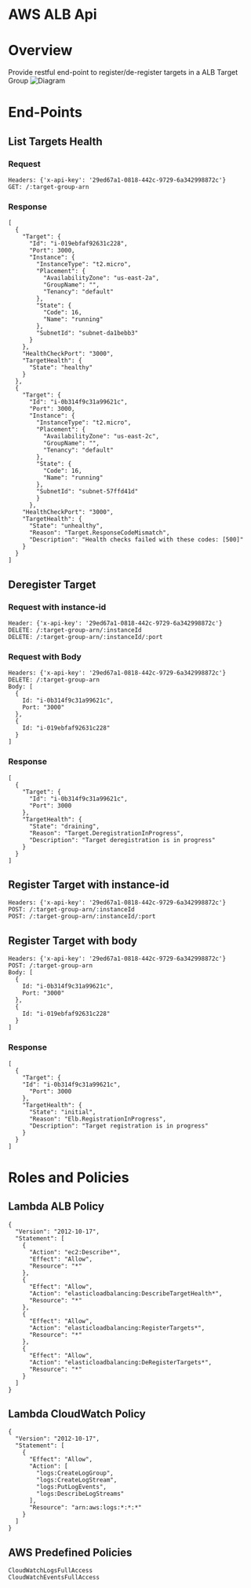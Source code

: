 # AWS ALB Api #

# Overview #
Provide restful end-point to register/de-register targets in a ALB Target Group
![Diagram](./media/aws-alb-api.jpg)

# End-Points

## List Targets Health
### Request
```
Headers: {'x-api-key': '29ed67a1-0818-442c-9729-6a342998872c'}
GET: /:target-group-arn
```

### Response
```
[
  {
    "Target": {
      "Id": "i-019ebfaf92631c228",
      "Port": 3000,
      "Instance": {
        "InstanceType": "t2.micro",
        "Placement": {
          "AvailabilityZone": "us-east-2a",
          "GroupName": "",
          "Tenancy": "default"
        },
        "State": {
          "Code": 16,
          "Name": "running"
        },
        "SubnetId": "subnet-da1bebb3"
      }
    },
    "HealthCheckPort": "3000",
    "TargetHealth": {
      "State": "healthy"
    }
  },
  {
    "Target": {
      "Id": "i-0b314f9c31a99621c",
      "Port": 3000,
      "Instance": {
        "InstanceType": "t2.micro",
        "Placement": {
          "AvailabilityZone": "us-east-2c",
          "GroupName": "",
          "Tenancy": "default"
        },
        "State": {
          "Code": 16,
          "Name": "running"
        },
        "SubnetId": "subnet-57ffd41d"
        }
      },
    "HealthCheckPort": "3000",
    "TargetHealth": {
      "State": "unhealthy",
      "Reason": "Target.ResponseCodeMismatch",
      "Description": "Health checks failed with these codes: [500]"
    }
  }
]
```

## Deregister Target

### Request with instance-id
```
Header: {'x-api-key': '29ed67a1-0818-442c-9729-6a342998872c'}
DELETE: /:target-group-arn/:instanceId
DELETE: /:target-group-arn/:instanceId/:port
```

### Request with Body
```
Headers: {'x-api-key': '29ed67a1-0818-442c-9729-6a342998872c'}
DELETE: /:target-group-arn
Body: [
  {
    Id: "i-0b314f9c31a99621c",
    Port: "3000"
  },
  {
    Id: "i-019ebfaf92631c228"
  }
]
```

### Response
```
[
  {
    "Target": {
      "Id": "i-0b314f9c31a99621c",
      "Port": 3000
    },
    "TargetHealth": {
      "State": "draining",
      "Reason": "Target.DeregistrationInProgress",
      "Description": "Target deregistration is in progress"
    }
  }
]
```

## Register Target with instance-id
```
Headers: {'x-api-key': '29ed67a1-0818-442c-9729-6a342998872c'}
POST: /:target-group-arn/:instanceId
POST: /:target-group-arn/:instanceId/:port
```

## Register Target with body
```
Headers: {'x-api-key': '29ed67a1-0818-442c-9729-6a342998872c'}
POST: /:target-group-arn
Body: [
  {
    Id: "i-0b314f9c31a99621c",
    Port: "3000"
  },
  {
    Id: "i-019ebfaf92631c228"
  }
]
```

### Response
```
[
  {
    "Target": {
    "Id": "i-0b314f9c31a99621c",
      "Port": 3000
    },
    "TargetHealth": {
      "State": "initial",
      "Reason": "Elb.RegistrationInProgress",
      "Description": "Target registration is in progress"
    }
  }
]
```

# Roles and Policies #

## Lambda ALB Policy ##
```
{
  "Version": "2012-10-17",
  "Statement": [
    {
      "Action": "ec2:Describe*",
      "Effect": "Allow",
      "Resource": "*"
    },
    {
      "Effect": "Allow",
      "Action": "elasticloadbalancing:DescribeTargetHealth*",
      "Resource": "*"
    },
    {
      "Effect": "Allow",
      "Action": "elasticloadbalancing:RegisterTargets*",
      "Resource": "*"
    },
    {
      "Effect": "Allow",
      "Action": "elasticloadbalancing:DeRegisterTargets*",
      "Resource": "*"
    }       
  ]
}
```

## Lambda CloudWatch Policy ##
```
{
  "Version": "2012-10-17",
  "Statement": [
    {
      "Effect": "Allow",
      "Action": [
        "logs:CreateLogGroup",
        "logs:CreateLogStream",
        "logs:PutLogEvents",
        "logs:DescribeLogStreams"
      ],
      "Resource": "arn:aws:logs:*:*:*"
    }
  ]
}
```

## AWS Predefined Policies ##
```
CloudWatchLogsFullAccess
CloudWatchEventsFullAccess
```